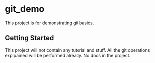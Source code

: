 # git_demo

This project is for demonstrating git basics.

## Getting Started

This project will not contain any tutorial and stuff. All the git operations explpained will be performed already. No docs in the project.